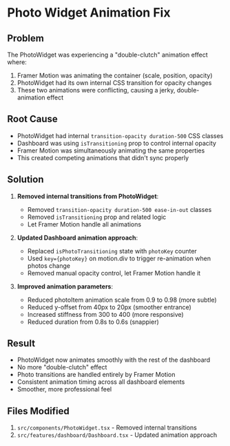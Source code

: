 # Photo Widget Animation Fix

## Problem
The PhotoWidget was experiencing a "double-clutch" animation effect where:
1. Framer Motion was animating the container (scale, position, opacity)
2. PhotoWidget had its own internal CSS transition for opacity changes
3. These two animations were conflicting, causing a jerky, double-animation effect

## Root Cause
- PhotoWidget had internal `transition-opacity duration-500` CSS classes
- Dashboard was using `isTransitioning` prop to control internal opacity
- Framer Motion was simultaneously animating the same properties
- This created competing animations that didn't sync properly

## Solution
1. **Removed internal transitions from PhotoWidget**:
   - Removed `transition-opacity duration-500 ease-in-out` classes
   - Removed `isTransitioning` prop and related logic
   - Let Framer Motion handle all animations

2. **Updated Dashboard animation approach**:
   - Replaced `isPhotoTransitioning` state with `photoKey` counter
   - Used `key={photoKey}` on motion.div to trigger re-animation when photos change
   - Removed manual opacity control, let Framer Motion handle it

3. **Improved animation parameters**:
   - Reduced photoItem animation scale from 0.9 to 0.98 (more subtle)
   - Reduced y-offset from 40px to 20px (smoother entrance)
   - Increased stiffness from 300 to 400 (more responsive)
   - Reduced duration from 0.8s to 0.6s (snappier)

## Result
- PhotoWidget now animates smoothly with the rest of the dashboard
- No more "double-clutch" effect
- Photo transitions are handled entirely by Framer Motion
- Consistent animation timing across all dashboard elements
- Smoother, more professional feel

## Files Modified
1. `src/components/PhotoWidget.tsx` - Removed internal transitions
2. `src/features/dashboard/Dashboard.tsx` - Updated animation approach
